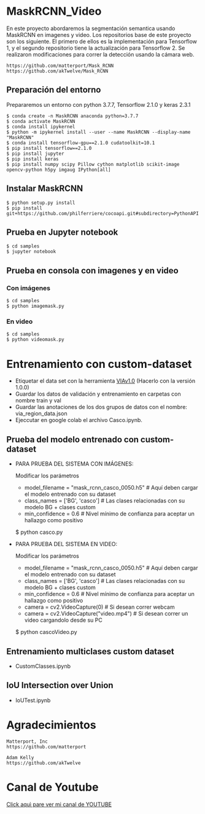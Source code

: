 # MaskRCNN_Video

En este proyecto abordaremos la segmentación semantica usando MaskRCNN en imagenes y video. Los repositorios base de este proyecto son los siguiente. El primero de ellos es la implementación para Tensorflow 1, y el segundo repositorio tiene la actualización para Tensorflow 2.
Se realizaron modificaciones para correr la detección usando la cámara web.

    https://github.com/matterport/Mask_RCNN
    https://github.com/akTwelve/Mask_RCNN

## Preparación del entorno

Prepararemos un entorno con python 3.7.7, Tensorflow 2.1.0 y keras 2.3.1

    $ conda create -n MaskRCNN anaconda python=3.7.7
    $ conda activate MaskRCNN
    $ conda install ipykernel
    $ python -m ipykernel install --user --name MaskRCNN --display-name "MaskRCNN"
    $ conda install tensorflow-gpu==2.1.0 cudatoolkit=10.1
    $ pip install tensorflow==2.1.0
    $ pip install jupyter
    $ pip install keras
    $ pip install numpy scipy Pillow cython matplotlib scikit-image opencv-python h5py imgaug IPython[all]
    
## Instalar MaskRCNN

    $ python setup.py install
    $ pip install git+https://github.com/philferriere/cocoapi.git#subdirectory=PythonAPI
    
## Prueba en Jupyter notebook

    $ cd samples
    $ jupyter notebook
    
## Prueba en consola con imagenes y en video

### Con imágenes

    $ cd samples
    $ python imagemask.py
    
### En video

    $ cd samples
    $ python videomask.py
    
# Entrenamiento con custom-dataset
-   Etiquetar el data set con la herramienta [VIAv1.0](http://www.robots.ox.ac.uk/~vgg/software/via/via-1.0.0.html) (Hacerlo con la versión 1.0.0)
-   Guardar los datos de validación y entrenamiento en carpetas con nombre train y val
-   Guardar las anotaciones de los dos grupos de datos con el nombre: via_region_data.json
-   Ejeccutar en google colab el archivo Casco.ipynb.

## Prueba del modelo entrenado con custom-dataset

-   PARA PRUEBA DEL SISTEMA CON IMÁGENES:
    
    Modificar los parámetros 
    
    -   model_filename = "mask_rcnn_casco_0050.h5" # Aquí deben cargar el modelo entrenado con su dataset
    -   class_names = ['BG', 'casco'] # Las clases relacionadas con su modelo BG + clases custom
    -   min_confidence = 0.6 # Nivel mínimo de confianza para aceptar un hallazgo como positivo
    
    $ python casco.py
        
-   PARA PRUEBA DEL SISTEMA EN VIDEO:

    Modificar los parámetros 
    
    -   model_filename = "mask_rcnn_casco_0050.h5" # Aquí deben cargar el modelo entrenado con su dataset
    -   class_names = ['BG', 'casco'] # Las clases relacionadas con su modelo BG + clases custom
    -   min_confidence = 0.6 # Nivel mínimo de confianza para aceptar un hallazgo como positivo
    -   camera = cv2.VideoCapture(0) # Si desean correr webcam
    -   camera = cv2.VideoCapture("video.mp4") # Si desean correr un video cargandolo desde su PC
    
    $ python cascoVideo.py
    

 
## Entrenamiento multiclases custom dataset

 -   CustomClasses.ipynb
 
## IoU Intersection over Union

-   IoUTest.ipynb
 
# Agradecimientos

    Matterport, Inc
    https://github.com/matterport

    Adam Kelly
    https://github.com/akTwelve

# **Canal de Youtube**
[Click aquì pare ver mi canal de YOUTUBE](https://www.youtube.com/channel/UCr_dJOULDvSXMHA1PSHy2rg)
